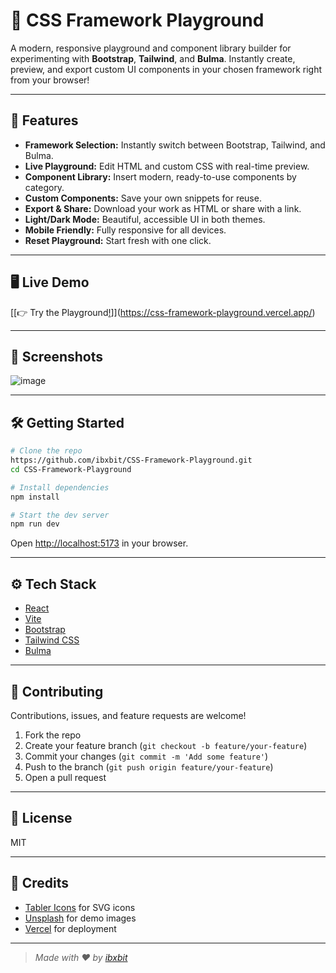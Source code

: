 # 🎨 CSS Framework Playground

A modern, responsive playground and component library builder for experimenting with **Bootstrap**, **Tailwind**, and **Bulma**. Instantly create, preview, and export custom UI components in your chosen framework right from your browser!

---
 
## 🚀 Features 
  
- **Framework Selection:** Instantly switch between Bootstrap, Tailwind, and Bulma.  
- **Live Playground:** Edit HTML and custom CSS with real-time preview.      
- **Component Library:** Insert modern, ready-to-use components by category.   
- **Custom Components:** Save your own snippets for reuse.      
- **Export & Share:** Download your work as HTML or share with a link.     
- **Light/Dark Mode:** Beautiful, accessible UI in both themes.      
- **Mobile Friendly:** Fully responsive for all devices.          
- **Reset Playground:** Start fresh with one click.             
               
---          
      
## 🖥️ Live Demo 

[[👉 Try the Playground[!](YOUR_LIVE_URL_HERE](https://css-framework-playground.vercel.app/))]](https://css-framework-playground.vercel.app/)

---

## 📸 Screenshots

![image](https://github.com/user-attachments/assets/ac0cf8dc-f281-42f7-9ae1-c6795e0ea663)


---

## 🛠️ Getting Started

```bash
# Clone the repo
https://github.com/ibxbit/CSS-Framework-Playground.git
cd CSS-Framework-Playground

# Install dependencies
npm install

# Start the dev server
npm run dev
```

Open [http://localhost:5173](http://localhost:5173) in your browser.

---

## ⚙️ Tech Stack

- [React](https://react.dev/)
- [Vite](https://vitejs.dev/)
- [Bootstrap](https://getbootstrap.com/)
- [Tailwind CSS](https://tailwindcss.com/)
- [Bulma](https://bulma.io/)

---

## 🤝 Contributing

Contributions, issues, and feature requests are welcome!

1. Fork the repo
2. Create your feature branch (`git checkout -b feature/your-feature`)
3. Commit your changes (`git commit -m 'Add some feature'`)
4. Push to the branch (`git push origin feature/your-feature`)
5. Open a pull request

---

## 📄 License

MIT

---

## 🙏 Credits

- [Tabler Icons](https://tabler-icons.io/) for SVG icons
- [Unsplash](https://unsplash.com/) for demo images
- [Vercel](https://vercel.com/) for deployment

---

> _Made with ❤️ by [ibxbit](https://github.com/ibxbit)_
